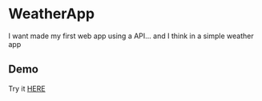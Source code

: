 # WeatherApp

I want made my first web app using a API... and I think in a simple weather app

## Demo
Try it [HERE](https://jpkitro.github.io/Clima-App/)
